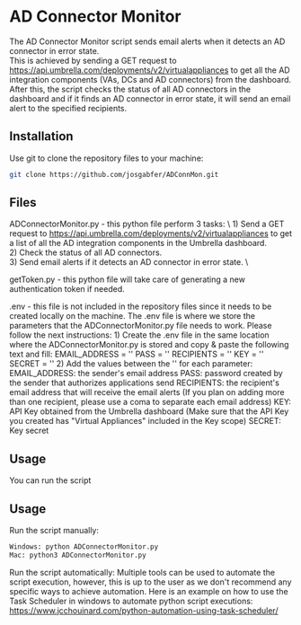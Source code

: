 # AD Connector Monitor

The AD Connector Monitor script sends email alerts when it detects an AD connector in error state. \
This is achieved by sending a GET request to https://api.umbrella.com/deployments/v2/virtualappliances to get all the AD integration components (VAs, DCs and AD connectors) from the dashboard. After this, the script checks the status of all AD connectors in the dashboard and if it finds an AD connector in error state, it will send an email alert to the specified recipients.

## Installation

Use git to clone the repository files to your machine:

```bash
git clone https://github.com/josgabfer/ADConnMon.git
```

## Files

ADConnectorMonitor.py - this python file perform 3 tasks: \ 
    1) Send a GET request to https://api.umbrella.com/deployments/v2/virtualappliances to get a list of all the AD integration components in the Umbrella dashboard.\
    2) Check the status of all AD connectors. \
    3) Send email alerts if it detects an AD connector in error state. \


getToken.py - this python file will take care of generating a new authentication token if needed.

.env - this file is not included in the repository files since it needs to be created locally on the machine. The .env file is where we store the parameters that the ADConnectorMonitor.py file needs to work. Please follow the next instructions: 
    1) Create the .env file in the same location where the ADConnectorMonitor.py is stored and copy & paste the following text and fill: 
        EMAIL_ADDRESS = ''
        PASS = ''
        RECIPIENTS = ''
        KEY = ''
        SECRET = ''
    2) Add the values between the '' for each parameter: 
        EMAIL_ADDRESS: the sender's email address
        PASS: password created by the sender that authorizes applications send 
        RECIPIENTS: the recipient's email address that will receive the email alerts (If you plan on adding more than one recipient, please use a coma to separate each email address)
        KEY: API Key obtained from the Umbrella dashboard (Make sure that the API Key you created has "Virtual Appliances" included in the Key scope)
        SECRET: Key secret

## Usage

You can run the script

## Usage

Run the script manually:
```python
Windows: python ADConnectorMonitor.py
Mac: python3 ADConnectorMonitor.py
```

Run the script automatically:
Multiple tools can be used to automate the script execution, however, this is up to the user as we don't recommend any specific ways to achieve automation. Here is an example on how to use the Task Scheduler in windows to automate python script executions: https://www.jcchouinard.com/python-automation-using-task-scheduler/
